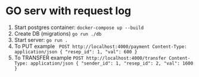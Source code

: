 # GO serv with request log

1. Start postgres container:
`docker-compose up --build`
2. Create DB (migrations)
`go run ./db`
3. Start server: `go run .`
4. To PUT example
`
POST http://localhost:4000/payment
Content-Type: application/json
{
"resep_id": 1,
"val": 600
}`
5. To TRANSFER example
`
POST http://localhost:4000/transfer
Content-Type: application/json
{
"sender_id": 1,
"resep_id": 2,
"val": 1600
}
`
